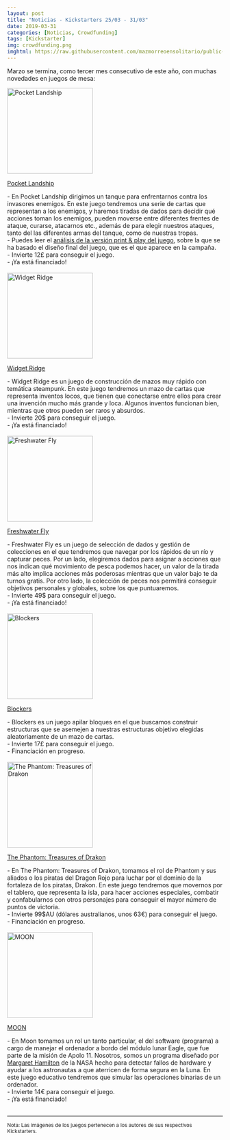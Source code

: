 ```yaml
---
layout: post
title: "Noticias - Kickstarters 25/03 - 31/03"
date: 2019-03-31
categories: [Noticias, Crowdfunding]
tags: [Kickstarter]
img: crowdfunding.png
imghtml: https://raw.githubusercontent.com/mazmorreoensolitario/public-images/master/crowdfunding/crowdfunding-19-0325-0331.jpg
---
```


Marzo se termina, como tercer mes consecutivo de este año, con muchas novedades 
en juegos de mesa:

<div class="row">
    <div class="col-md-3">
        <img width="200" height="200"
            src="https://ksr-ugc.imgix.net/assets/024/463/414/11ef3b870971d95245bb039cdd2a730f_original.jpg?ixlib=rb-1.1.0&w=680&fit=max&v=1552991987&auto=format&gif-q=50&q=92&s=bb6095dfcd3eb3ca30a1dba14f377ba8"
            class="img-thumbnail" alt="Pocket Landship">
    </div>
    <div class="col-md-9">
        <p>
            <a target="_blank" 
                href="https://www.kickstarter.com/projects/wordforgegames/pocket-landship?ref=mazmorreoensolitario">
                Pocket Landship
            </a>
        </p>
           - En Pocket Landship dirigimos un tanque para enfrentarnos contra
           los invasores enemigos. En este juego tendremos una serie de cartas
           que representan a los enemigos, y haremos tiradas de dados para
           decidir qué acciones toman los enemigos, pueden moverse entre
           diferentes frentes de ataque, curarse, atacarnos etc., además de
           para elegir nuestros ataques, tanto del las diferentes armas del
           tanque, como de nuestras tropas.
           <br>
           - Puedes leer el <a
          href="{{site.baseurl}}/2019/02/09/analisis-pocket-landship/"
          target="_blank">análisis de la versión print & play del juego</a>,
          sobre la que se ha basado el diseño final del juego, que es el que
          aparece en la campaña.
          <br>
          - Invierte 12£ para conseguir el juego.
          <br>
          - ¡Ya está financiado!
    </div>
</div>
<br>

<div class="row">
    <div class="col-md-3">
        <img width="200" height="200"
            src="https://ksr-ugc.imgix.net/assets/024/408/389/92387bcb5ec0207c87387f1862eda1b9_original.png?ixlib=rb-1.1.0&w=680&fit=max&v=1552531340&auto=format&gif-q=50&lossless=true&s=5386be04c8a5fc2895bf3f022b70c3e9"
            class="img-thumbnail" alt="Widget Ridge">
    </div>
    <div class="col-md-9">
        <p>
            <a target="_blank" 
                href="https://www.kickstarter.com/projects/furioustreegames/widget-ridge?ref=mazmorreoensolitario">
                Widget Ridge
            </a>
        </p>
           - Widget Ridge es un juego de construcción de mazos muy rápido con
          temática steampunk. En este juego tendremos un mazo de cartas que
          representa inventos locos, que tienen que conectarse entre ellos para
          crear una invención mucho más grande y loca. Algunos inventos
          funcionan bien, mientras que otros pueden ser raros y absurdos.
          <br>
          - Invierte 20$ para conseguir el juego.
          <br>
          - ¡Ya está financiado!
    </div>
</div>
<br>

<div class="row">
    <div class="col-md-3">
        <img width="200" height="200"
            src="https://ksr-ugc.imgix.net/assets/024/482/875/30ea13a3ebaf679f2b347f8880556f15_original.jpg?ixlib=rb-1.1.0&w=680&fit=max&v=1553109352&auto=format&gif-q=50&q=92&s=45f881b9632470c8e10713ea3578b9f9"
            class="img-thumbnail" alt="Freshwater Fly">
    </div>
    <div class="col-md-9">
        <p>
            <a target="_blank" 
                href="https://www.kickstarter.com/projects/1839615594/freshwater-fly-a-strategic-fly-fishing-game?ref=mazmorreoensolitario">
                Freshwater Fly
            </a>
        </p>
           - Freshwater Fly es un juego de selección de dados y gestión de
          colecciones en el que tendremos que navegar por los rápidos de un río
          y capturar peces. Por un lado, elegiremos dados para asignar a
          acciones que nos indican qué movimiento de pesca podemos hacer, un 
          valor de la tirada más alto implica acciones más poderosas mientras 
          que un valor bajo te da turnos gratis. Por otro lado, la colección de
          peces nos permitirá conseguir objetivos personales y globales, sobre
          los que puntuaremos.
          <br>
          - Invierte 49$ para conseguir el juego.
          <br>
          - ¡Ya está financiado!
    </div>
</div>
<br>

<div class="row">
    <div class="col-md-3">
        <img width="200" height="200"
            src="https://ksr-ugc.imgix.net/assets/024/537/717/ebe1f9d678666782b7ad1e6b0d8f786d_original.png?ixlib=rb-1.1.0&w=680&fit=max&v=1553552575&auto=format&gif-q=50&lossless=true&s=bee1cfe38a75e450fcd0cf33551cd523"
            class="img-thumbnail" alt="Blockers">
    </div>
    <div class="col-md-9">
        <p>
            <a target="_blank" 
                href="https://www.kickstarter.com/projects/crabstudios/blockers-the-stacking-game?ref=mazmorreoensolitario">
                Blockers
            </a>
        </p>
           - Blockers es un juego apilar bloques en el que buscamos construir
          estructuras que se asemejen a nuestras estructuras objetivo elegidas
          aleatoriamente de un mazo de cartas.
          <br>
          - Invierte 17£ para conseguir el juego.
          <br>
          - Financiación en progreso.
    </div>
</div>
<br>

<div class="row">
    <div class="col-md-3">
        <img width="200" height="200"
            src="https://ksr-ugc.imgix.net/assets/024/352/732/4c881475d0802242f9015095c47926f5_original.jpg?ixlib=rb-1.1.0&w=680&fit=max&v=1552101665&auto=format&gif-q=50&q=92&s=35ca478f581e45e45071b334b5ddb567"
            class="img-thumbnail" alt="The Phantom: Treasures of Drakon">
    </div>
    <div class="col-md-9">
        <p>
            <a target="_blank" 
                href="https://www.kickstarter.com/projects/frewgames/the-phantom-treasures-of-drakon-board-game?ref=mazmorreoensolitario">
                The Phantom: Treasures of Drakon
            </a>
        </p>
           - En The Phantom: Treasures of Drakon, tomamos el rol de Phantom y
           sus aliados o los piratas del Dragon Rojo para luchar por el dominio
           de la fortaleza de los piratas, Drakon. En este juego tendremos que
           movernos por el tablero, que representa la isla, para hacer acciones
           especiales, combatir y confabularnos con otros personajes para
           conseguir el mayor número de puntos de victoria.
          <br>
          - Invierte 99$AU (dólares australianos, unos 63€) para conseguir el juego.
          <br>
          - Financiación en progreso.
    </div>
</div>
<br>


<div class="row">
    <div class="col-md-3">
        <img width="200" height="200"
            src="https://ksr-ugc.imgix.net/assets/024/533/054/f7a428a4789a9cc22dcef77ad91c9ab6_original.png?ixlib=rb-1.1.0&w=680&fit=max&v=1553531668&auto=format&gif-q=50&lossless=true&s=9fc42adc74202fa20fc7e2a6b0dc3821"
            class="img-thumbnail" alt="MOON">
    </div>
    <div class="col-md-9">
        <p>
            <a target="_blank" 
                href="https://www.kickstarter.com/projects/garaizar/moon-0?ref=mazmorreoensolitario">
            MOON</a>
        </p>
           - En Moon tomamos un rol un tanto particular, el del software
          (programa) a cargo de manejar el ordenador a bordo del módulo lunar
          Eagle, que fue parte de la misión de Apolo 11. Nosotros, somos un
          programa diseñado por <a target="_blank"
          href="https://es.wikipedia.org/wiki/Margaret_Hamilton_(cient%C3%ADfica)">Margaret
          Hamilton</a> de la NASA hecho para detectar fallos de
          hardware y ayudar a los astronautas a que aterricen de forma segura
          en la Luna. En este juego educativo tendremos que simular las
          operaciones binarias de un ordenador.
          <br>
          - Invierte 14€ para conseguir el juego.
          <br>
          - ¡Ya está financiado!
    </div>
</div>
<br>

<hr>

<small>Nota: Las imágenes de los juegos pertenecen a los autores de sus
respectivos Kickstarters.</small>
